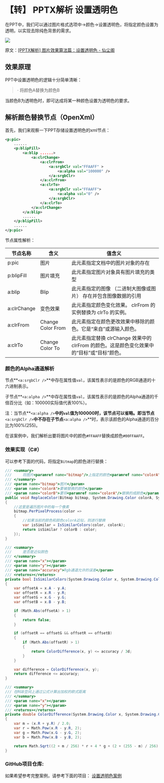 # 【转】 PPTX解析 设置透明色

在PPT中，我们可以通过图片格式选项中->颜色->设置透明色，将指定颜色设置为透明，以实现去除纯色背景的需求。

<!--more-->

![](http://image.acmx.xyz/lindexi%2Fimage-1628836752925.png)
<!-- ![file](https://imxcg.com/wp-content/uploads/2021/08/image-1628836752925.png) -->

原文：[[PPTX解析] 图片效果算法篇：设置透明色 - 仙尘阁](https://imxcg.com/technology/dot-net/pptx-analysis/pptx-analysis-set-transparent-color/ )

## 效果原理

PPT中设置透明色的逻辑十分简单清晰：

> · 将颜色A替换为颜色B

当颜色B为透明色时，即可达成将某一种颜色设置为透明色的要求。


## 解析颜色替换节点（OpenXml）

首先，我们来观察一下PPT存储设置透明色的xml节点：

``` xml
<p:pic>
	......
	<p:blipFill>
		<a:blip ......>
			<a:clrChange>
				<a:clrFrom>
					<a:srgbClr val="FFAAFF" >
						<a:alpha val="100000" />
					</a:srgbClr>
				</a:clrFrom>
				<a:clrTo>
					<a:srgbClr val="FFAAFF">
						<a:alpha val="0" />
					</a:srgbClr>
				</a:clrTo>
			</a:clrChange>
		</a:blip>
		......
	</p:blipFill>
	......
</p:pic>
```

节点属性解析：

|节点名称|含义|值含义|
|-|-|-|
|p:pic|图片|此元素指定文档中的图片对象的存在|
|p:blipFill|图片填充|此元素指定图片对象具有图片填充的类型|
|a:blip|Blip|此元素指定的图像 （二进制大图像或图片） 存在并包含图像数据的引用|
|a:clrChange|变色效果|此元素指定颜色变化效果。 clrFrom 的实例替换为 clrTo 的实例。|
|a:clrFrom|Change Color From|此元素指定在颜色更改效果中移除的颜色。它是“来自”或源输入颜色。|
|a:clrTo|Change Color To|此元素指定替换 clrChange 效果中的 clrFrom 的颜色。这是颜色变化效果中的“目标”或“目标”颜色。|

### 颜色的Alpha通道解析

节点**`<a:srgbClr />`**中存在属性值`val`，该属性表示的是颜色的RGB通道的十六进制表示。

子节点**`<a:alpha />`**中存在属性值`val`，该属性表示的是颜色的Alpha通道的千倍百分比（如：100000实际值代表100%）。

注：当节点**`<a:alpha />`**中的`val`值为100000时，该节点可以省略。即当节点**`<a:srgbClr />`**中不存在子节点**`<a:alpha />`**时，表示该颜色的Alpha通道的百分比为100%(255)。

在该案例中，我们解析出要将图片中的颜色`#FFAAFF`替换成颜色`#00FFAAFF`。

### 效果实现（C#）

可以参考下面的代码，将指定`Bitmap`的颜色进行替换：

``` C#
/// <summary>
///     将图片<paramref name="bitmap"/>上指定的颜色<paramref name="colorA"/>替换为颜色<paramref name="colorB"/>
/// </summary>
/// <param name="bitmap">图片</param>
/// <param name="colorA">要被替换的颜色</param>
/// <param name="colorB">要将<paramref name="colorA"/>替换的成颜色</param>
public void ReplaceColor(Bitmap bitmap, System.Drawing.Color colorA, System.Drawing.Color colorB)
{
    //这里是遍历图片中的每一个像素
    bitmap.PerPixelProcess(color =>
    {
        //如果当前的颜色和颜色colorA近似，则进行替换
        var isSimilar = IsSimilarColors(color, colorA);
        return isSimilar ? colorB : color;
    });
}

/// <summary>
///     是否是近似颜色
/// </summary>
/// <param name="x"></param>
/// <param name="y"></param>
/// <param name="accuracy">Rgb通道允许的误差</param>
/// <returns></returns>
private bool IsSimilarColors(System.Drawing.Color x, System.Drawing.Color y, int accuracy = 36)
{
    var offsetA = x.A - y.A;
    var offsetR = x.R - y.R;
    var offsetG = x.G - y.G;
    var offsetB = x.B - y.B;

    if (Math.Abs(offsetA) > 1)
    {
        return false;
    }

    if (offsetR == offsetG && offsetR == offsetB)
    {
        if (Math.Abs(offsetR) > 1)
        {
            return ColorDifference(x, y) <= accuracy / 3d;
        }
    }

    var difference = ColorDifference(x, y);
    return difference <= accuracy;
}

/// <summary>
/// 在RGB空间上通过公式计算出加权的欧式距离
/// </summary>
/// <param name="x"></param>
/// <param name="y"></param>
/// <returns></returns>
private double ColorDifference(System.Drawing.Color x, System.Drawing.Color y)
{
    var m = (x.R + y.R) / 2.0;
    var r = Math.Pow(x.R - y.R, 2);
    var g = Math.Pow(x.G - y.G, 2);
    var b = Math.Pow(x.B - y.B, 2);

    return Math.Sqrt((2 + m / 256) * r + 4 * g + (2 + (255 - m) / 256) * b);
}
```

### GitHub项目仓库:

如果希望参考完整案例，请参考下面的项目：
[设置透明色案例](https://github.com/Firito/Learnland.DotNetCore.Source/blob/master/Learnland.DotNetCore.PptxAnalysis/Image/ColorEffect.cs "设置透明色案例")
